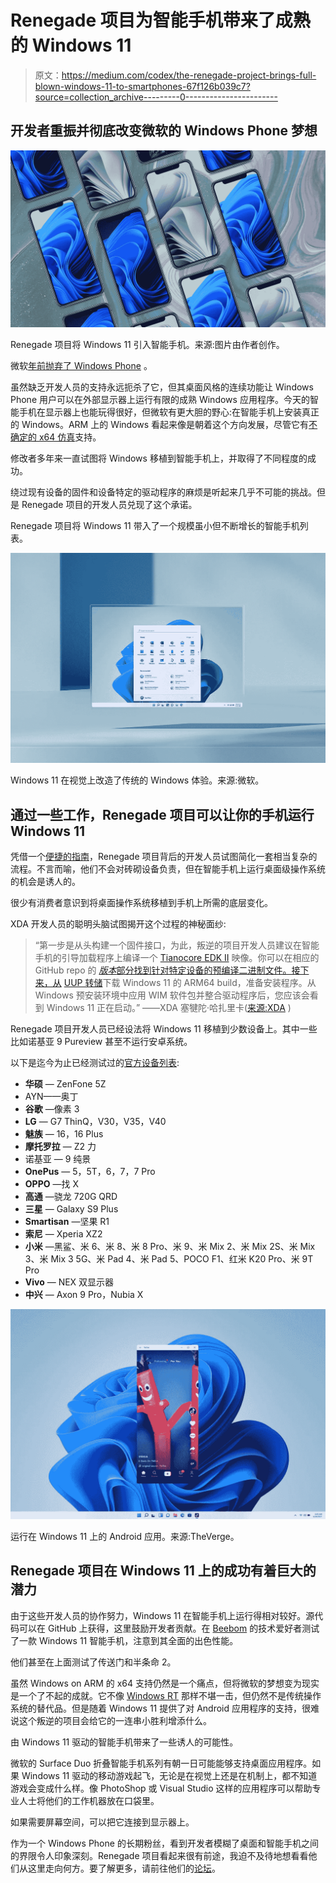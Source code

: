 # Renegade 项目为智能手机带来了成熟的 Windows 11

> 原文：<https://medium.com/codex/the-renegade-project-brings-full-blown-windows-11-to-smartphones-67f126b039c7?source=collection_archive---------0----------------------->

## 开发者重振并彻底改变微软的 Windows Phone 梦想

![](img/a0aed51dce08d0e9e783b69ae47ff6e3.png)

Renegade 项目将 Windows 11 引入智能手机。来源:图片由作者创作。

微软[年前抛弃了 Windows Phone](https://techreport.com/review/34459/the-death-of-windows-phone-and-the-five-stages-of-mobile-grief/) 。

虽然缺乏开发人员的支持永远扼杀了它，但其桌面风格的连续功能让 Windows Phone 用户可以在外部显示器上运行有限的成熟 Windows 应用程序。今天的智能手机在显示器上也能玩得很好，但微软有更大胆的野心:在智能手机上安装真正的 Windows。ARM 上的 Windows 看起来像是朝着这个方向发展，尽管它有[不确定的 x64 仿真](https://www.windowscentral.com/microsoft-states-x64-emulation-only-available-windows-11-arm-pcs)支持。

修改者多年来一直试图将 Windows 移植到智能手机上，并取得了不同程度的成功。

绕过现有设备的固件和设备特定的驱动程序的麻烦是听起来几乎不可能的挑战。但是 Renegade 项目的开发人员兑现了这个承诺。

Renegade 项目将 Windows 11 带入了一个规模虽小但不断增长的智能手机列表。

![](img/85cad0e8c6623d3ccb2310df97729c13.png)

Windows 11 在视觉上改造了传统的 Windows 体验。来源:微软。

## 通过一些工作，Renegade 项目可以让你的手机运行 Windows 11

凭借一个[便捷的指南](https://renegade-project.org/#/en/windows/Installation-guide)，Renegade 项目背后的开发人员试图简化一套相当复杂的流程。不言而喻，他们不会对砖砌设备负责，但在智能手机上运行桌面级操作系统的机会是诱人的。

很少有消费者意识到将桌面操作系统移植到手机上所需的底层变化。

XDA 开发人员的聪明头脑试图揭开这个过程的神秘面纱:

> “第一步是从头构建一个固件接口，为此，叛逆的项目开发人员建议在智能手机的引导加载程序上编译一个 [Tianocore EDK II](https://www.tianocore.org/) 映像。你可以在相应的 GitHub repo 的 [*版本*部分找到针对特定设备的预编译二进制文件。接下来，从](https://github.com/edk2-porting/edk2-sdm845/releases/latest) [UUP 转储](https://uupdump.net/)下载 Windows 11 的 ARM64 build，准备安装程序。从 Windows 预安装环境中应用 WIM 软件包并整合驱动程序后，您应该会看到 Windows 11 正在启动。”
> ——XDA 塞犍陀·哈扎里卡([来源:XDA](https://www.xda-developers.com/renegade-project-boot-arm64-windows-10-11-on-android-devices/) )

Renegade 项目开发人员已经设法将 Windows 11 移植到少数设备上。其中一些比如诺基亚 9 Pureview 甚至不运行安卓系统。

以下是迄今为止已经测试过的[官方设备列表](https://renegade-project.org/#/en/windows/state-frame.html):

*   **华硕** — ZenFone 5Z
*   AYN——奥丁
*   **谷歌** —像素 3
*   **LG** — G7 ThinQ，V30，V35，V40
*   **魅族** — 16，16 Plus
*   **摩托罗拉** — Z2 力
*   诺基亚 — 9 纯景
*   **OnePus** — 5，5T，6，7，7 Pro
*   **OPPO** —找 X
*   **高通** —骁龙 720G QRD
*   **三星** — Galaxy S9 Plus
*   **Smartisan** —坚果 R1
*   **索尼** — Xperia XZ2
*   **小米** —黑鲨、米 6、米 8、米 8 Pro、米 9、米 Mix 2、米 Mix 2S、米 Mix 3、米 Mix 3 5G、米 Pad 4、米 Pad 5、POCO F1、红米 K20 Pro、米 9T Pro
*   **Vivo** — NEX 双显示器
*   **中兴** — Axon 9 Pro，Nubia X

![](img/990b208e64976562d3cbf514770e8b1d.png)

运行在 Windows 11 上的 Android 应用。来源:TheVerge。

## Renegade 项目在 Windows 11 上的成功有着巨大的潜力

由于这些开发人员的协作努力，Windows 11 在智能手机上运行得相对较好。源代码可以在 GitHub 上获得，这里鼓励开发者贡献。在 [Beebom](https://www.youtube.com/watch?v=3MzMiiu3sYM) 的技术爱好者测试了一款 Windows 11 智能手机，注意到其全面的出色性能。

他们甚至在上面测试了传送门和半条命 2。

虽然 Windows on ARM 的 x64 支持仍然是一个痛点，但将微软的梦想变为现实是一个了不起的成就。它不像 [Windows RT](https://en.wikipedia.org/wiki/Windows_RT) 那样不堪一击，但仍然不是传统操作系统的替代品。但是随着 Windows 11 提供了对 Android 应用程序的支持，很难说这个叛逆的项目会给它的一连串小胜利增添什么。

由 Windows 11 驱动的智能手机带来了一些诱人的可能性。

微软的 Surface Duo 折叠智能手机系列有朝一日可能能够支持桌面应用程序。如果 Windows 11 驱动的移动游戏起飞，无论是在视觉上还是在机制上，都不知道游戏会变成什么样。像 PhotoShop 或 Visual Studio 这样的应用程序可以帮助专业人士将他们的工作机器放在口袋里。

如果需要屏幕空间，可以把它连接到显示器上。

作为一个 Windows Phone 的长期粉丝，看到开发者模糊了桌面和智能手机之间的界限令人印象深刻。Renegade 项目看起来很有前途，我迫不及待地想看看他们从这里走向何方。要了解更多，请前往他们的[论坛](https://forum.renegade-project.org/)。